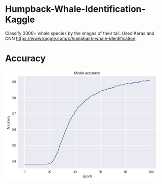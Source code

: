 # Humpback-Whale-Identification-Kaggle
Classify 3000+ whale species by the images of their tail. 
Used Keras and CNN
https://www.kaggle.com/c/humpback-whale-identification

# Accuracy

![alt text](https://github.com/rohanasthana/Humpback-Whale-Identification-Kaggle/blob/master/acc.png)

